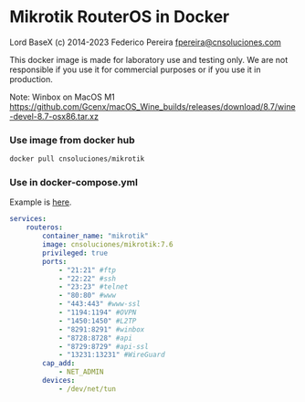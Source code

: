 # Mikrotik RouterOS in Docker

Lord BaseX (c) 2014-2023
 Federico Pereira <fpereira@cnsoluciones.com>

This docker image is made for laboratory use and testing only. We are not responsible if you use it for commercial purposes or if you use it in production.

Note: Winbox on MacOS M1 https://github.com/Gcenx/macOS_Wine_builds/releases/download/8.7/wine-devel-8.7-osx86.tar.xz

### Use image from docker hub

```bash
docker pull cnsoluciones/mikrotik
```


### Use in docker-compose.yml

Example is [here](docker-compose.yml).

```yml
services:
    routeros:
        container_name: "mikrotik"
        image: cnsoluciones/mikrotik:7.6
        privileged: true
        ports:
            - "21:21" #ftp
            - "22:22" #ssh
            - "23:23" #telnet
            - "80:80" #www
            - "443:443" #www-ssl
            - "1194:1194" #OVPN
            - "1450:1450" #L2TP
            - "8291:8291" #winbox
            - "8728:8728" #api
            - "8729:8729" #api-ssl
            - "13231:13231" #WireGuard
        cap_add: 
            - NET_ADMIN
        devices: 
            - /dev/net/tun
```
